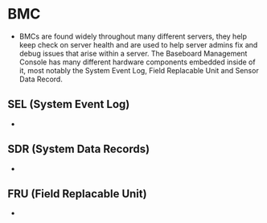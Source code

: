 # BMC
* BMCs are found widely throughout many different servers, they help keep check on server health and are used to help server admins fix and debug issues that arise within a server. The Baseboard Management Console has many different hardware components embedded inside of it, most notably the System Event Log, Field Replacable Unit and Sensor Data Record. 

## SEL (System Event Log)
* 

## SDR (System Data Records)
* 

## FRU (Field Replacable Unit)
* 
